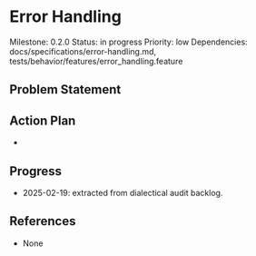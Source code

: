 # Error Handling
Milestone: 0.2.0
Status: in progress
Priority: low
Dependencies: docs/specifications/error-handling.md, tests/behavior/features/error_handling.feature

## Problem Statement
<description>


## Action Plan
- <tasks>

## Progress
- 2025-02-19: extracted from dialectical audit backlog.

## References
- None
